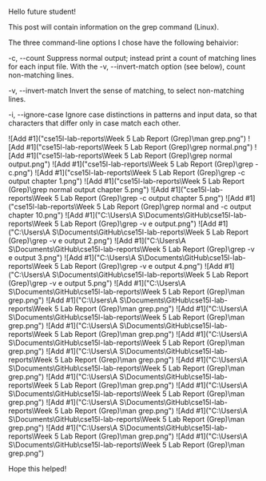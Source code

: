 Hello future student!

This post will contain information on the grep command (Linux).


The three command-line options I chose have the following behaivior:


-c, --count
              Suppress normal output; instead print a count of matching
              lines for each input file.  With the -v, --invert-match
              option (see below), count non-matching lines.


-v, --invert-match
              Invert the sense of matching, to select non-matching
              lines.


-i, --ignore-case
              Ignore case distinctions in patterns and input data, so
              that characters that differ only in case match each other.



![Add #1]("cse15l-lab-reports\Week 5 Lab Report (Grep)\man grep.png")
![Add #1]("cse15l-lab-reports\Week 5 Lab Report (Grep)\grep normal.png")
![Add #1]("cse15l-lab-reports\Week 5 Lab Report (Grep)\grep normal output.png")
![Add #1]("cse15l-lab-reports\Week 5 Lab Report (Grep)\grep -c.png")
![Add #1]("cse15l-lab-reports\Week 5 Lab Report (Grep)\grep -c output chapter 1.png")
![Add #1]("cse15l-lab-reports\Week 5 Lab Report (Grep)\grep normal output chapter 5.png")
![Add #1]("cse15l-lab-reports\Week 5 Lab Report (Grep)\grep -c output chapter 5.png")
![Add #1]("cse15l-lab-reports\Week 5 Lab Report (Grep)\grep normal and -c output chapter 10.png")
![Add #1]("C:\Users\A S\Documents\GitHub\cse15l-lab-reports\Week 5 Lab Report (Grep)\grep -v e output.png")
![Add #1]("C:\Users\A S\Documents\GitHub\cse15l-lab-reports\Week 5 Lab Report (Grep)\grep -v e output 2.png")
![Add #1]("C:\Users\A S\Documents\GitHub\cse15l-lab-reports\Week 5 Lab Report (Grep)\grep -v e output 3.png")
![Add #1]("C:\Users\A S\Documents\GitHub\cse15l-lab-reports\Week 5 Lab Report (Grep)\grep -v e output 4.png")
![Add #1]("C:\Users\A S\Documents\GitHub\cse15l-lab-reports\Week 5 Lab Report (Grep)\grep -v e output 5.png")
![Add #1]("C:\Users\A S\Documents\GitHub\cse15l-lab-reports\Week 5 Lab Report (Grep)\man grep.png")
![Add #1]("C:\Users\A S\Documents\GitHub\cse15l-lab-reports\Week 5 Lab Report (Grep)\man grep.png")
![Add #1]("C:\Users\A S\Documents\GitHub\cse15l-lab-reports\Week 5 Lab Report (Grep)\man grep.png")
![Add #1]("C:\Users\A S\Documents\GitHub\cse15l-lab-reports\Week 5 Lab Report (Grep)\man grep.png")
![Add #1]("C:\Users\A S\Documents\GitHub\cse15l-lab-reports\Week 5 Lab Report (Grep)\man grep.png")
![Add #1]("C:\Users\A S\Documents\GitHub\cse15l-lab-reports\Week 5 Lab Report (Grep)\man grep.png")
![Add #1]("C:\Users\A S\Documents\GitHub\cse15l-lab-reports\Week 5 Lab Report (Grep)\man grep.png")
![Add #1]("C:\Users\A S\Documents\GitHub\cse15l-lab-reports\Week 5 Lab Report (Grep)\man grep.png")
![Add #1]("C:\Users\A S\Documents\GitHub\cse15l-lab-reports\Week 5 Lab Report (Grep)\man grep.png")
![Add #1]("C:\Users\A S\Documents\GitHub\cse15l-lab-reports\Week 5 Lab Report (Grep)\man grep.png")
![Add #1]("C:\Users\A S\Documents\GitHub\cse15l-lab-reports\Week 5 Lab Report (Grep)\man grep.png")
![Add #1]("C:\Users\A S\Documents\GitHub\cse15l-lab-reports\Week 5 Lab Report (Grep)\man grep.png")
![Add #1]("C:\Users\A S\Documents\GitHub\cse15l-lab-reports\Week 5 Lab Report (Grep)\man grep.png")












Hope this helped!



